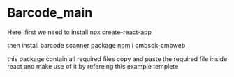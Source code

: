 # Barcode_main

Here, first we need to install npx create-react-app 

then install barcode scanner package npm i cmbsdk-cmbweb

this package contain all required files copy and paste the required file inside react and make use of it by refereing this example templete
